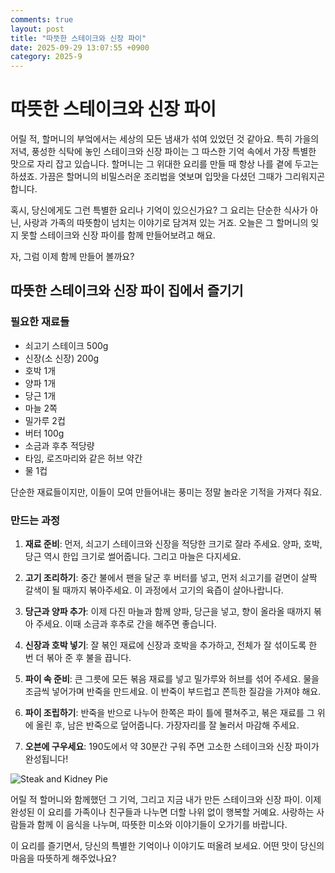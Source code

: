 ```yaml
---
comments: true
layout: post
title: "따뜻한 스테이크와 신장 파이"
date: 2025-09-29 13:07:55 +0900
category: 2025-9
---
```


# 따뜻한 스테이크와 신장 파이

어릴 적, 할머니의 부엌에서는 세상의 모든 냄새가 섞여 있었던 것 같아요. 특히 가을의 저녁, 풍성한 식탁에 놓인 스테이크와 신장 파이는 그 따스한 기억 속에서 가장 특별한 맛으로 자리 잡고 있습니다. 할머니는 그 위대한 요리를 만들 때 항상 나를 곁에 두고는 하셨죠. 가끔은 할머니의 비밀스러운 조리법을 엿보며 입맛을 다셨던 그때가 그리워지곤 합니다.

혹시, 당신에게도 그런 특별한 요리나 기억이 있으신가요? 그 요리는 단순한 식사가 아닌, 사랑과 가족의 따뜻함이 넘치는 이야기로 담겨져 있는 거죠. 오늘은 그 할머니의 잊지 못할 스테이크와 신장 파이를 함께 만들어보려고 해요.

자, 그럼 이제 함께 만들어 볼까요?

## 따뜻한 스테이크와 신장 파이 집에서 즐기기

### 필요한 재료들
- 쇠고기 스테이크 500g
- 신장(소 신장) 200g
- 호박 1개
- 양파 1개
- 당근 1개
- 마늘 2쪽
- 밀가루 2컵
- 버터 100g
- 소금과 후추 적당량
- 타임, 로즈마리와 같은 허브 약간
- 물 1컵

단순한 재료들이지만, 이들이 모여 만들어내는 풍미는 정말 놀라운 기적을 가져다 줘요. 

### 만드는 과정

1. **재료 준비**: 먼저, 쇠고기 스테이크와 신장을 적당한 크기로 잘라 주세요. 양파, 호박, 당근 역시 한입 크기로 썰어줍니다. 그리고 마늘은 다지세요. 

2. **고기 조리하기**: 중간 불에서 팬을 달군 후 버터를 넣고, 먼저 쇠고기를 겉면이 살짝 갈색이 될 때까지 볶아주세요. 이 과정에서 고기의 육즙이 살아나랍니다. 

3. **당근과 양파 추가**: 이제 다진 마늘과 함께 양파, 당근을 넣고, 향이 올라올 때까지 볶아 주세요. 이때 소금과 후추로 간을 해주면 좋습니다.

4. **신장과 호박 넣기**: 잘 볶인 재료에 신장과 호박을 추가하고, 전체가 잘 섞이도록 한 번 더 볶아 준 후 불을 끕니다. 

5. **파이 속 준비**: 큰 그릇에 모든 볶음 재료를 넣고 밀가루와 허브를 섞어 주세요. 물을 조금씩 넣어가며 반죽을 만드세요. 이 반죽이 부드럽고 쫀득한 질감을 가져야 해요. 

6. **파이 조립하기**: 반죽을 반으로 나누어 한쪽은 파이 틀에 펼쳐주고, 볶은 재료를 그 위에 올린 후, 남은 반죽으로 덮어줍니다. 가장자리를 잘 눌러서 마감해 주세요. 

7. **오븐에 구우세요**: 190도에서 약 30분간 구워 주면 고소한 스테이크와 신장 파이가 완성됩니다!

![Steak and Kidney Pie](https://www.themealdb.com/images/media/meals/qysyss1511558054.jpg)

어릴 적 할머니와 함께했던 그 기억, 그리고 지금 내가 만든 스테이크와 신장 파이. 이제 완성된 이 요리를 가족이나 친구들과 나누면 더할 나위 없이 행복할 거예요. 사랑하는 사람들과 함께 이 음식을 나누며, 따뜻한 미소와 이야기들이 오가기를 바랍니다. 

이 요리를 즐기면서, 당신의 특별한 기억이나 이야기도 떠올려 보세요. 어떤 맛이 당신의 마음을 따뜻하게 해주었나요?